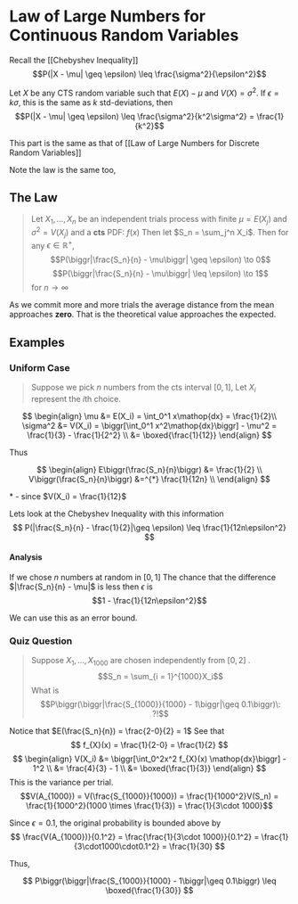 # Law of Large Numbers for Continuous Random Variables
Recall the [[Chebyshev Inequality]]
$$P(|X - \mu| \geq \epsilon) \leq \frac{\sigma^2}{\epsilon^2}$$

Let $X$ be any CTS random variable such that $E(X) - \mu$ and $V(X) = \sigma^2$. If $\epsilon = k\sigma$, this is the same as $k$ std-deviations, then
$$P(|X - \mu| \geq \epsilon) \leq \frac{\sigma^2}{k^2\sigma^2} = \frac{1}{k^2}$$

This part is the same as that of [[Law of Large Numbers for Discrete Random Variables]]

Note the law is the same too,
## The Law
> Let $X_1, \dotso, X_n$ be an independent trials process with finite $\mu = E(X_j)$ and $\sigma^2 = V(X_j)$ and a **cts** PDF: $f(x)$
> Then let $S_n = \sum_j^n X_i$. Then for any $\epsilon\in\mathbb{R^+}$,
> $$P(\biggr|\frac{S_n}{n} - \mu\biggr| \geq \epsilon) \to 0$$
> $$P(\biggr|\frac{S_n}{n} - \mu\biggr| \leq \epsilon) \to 1$$
> for $n \to \infty$ 

As we commit more and more trials the average distance from the mean approaches **zero**. That is the theoretical value approaches the expected. 

## Examples
### Uniform Case
> Suppose we pick $n$ numbers from the cts interval $[0, 1]$, Let $X_i$ represent the $i$th choice. 

$$
\begin{align}
	\mu &= E(X_i) = \int_0^1 x\mathop{dx} = \frac{1}{2}\\
	\sigma^2 &= V(X_i) = \biggr[\int_0^1 x^2\mathop{dx}\biggr] - \mu^2 = \frac{1}{3} - \frac{1}{2^2} \\
	&= \boxed{\frac{1}{12}}
\end{align}
$$

Thus

$$
\begin{align}
	E\biggr(\frac{S_n}{n}\biggr) &= \frac{1}{2} \\
	V\biggr(\frac{S_n}{n}\biggr) &=^{*} \frac{1}{12n} \\
\end{align}
$$

\* - since $V(X_i) = \frac{1}{12}$

Lets look at the Chebyshev Inequality with this information
$$
P(|\frac{S_n}{n} - \frac{1}{2}|\geq \epsilon) \leq \frac{1}{12n\epsilon^2}
$$

#### Analysis
If we chose $n$ numbers at random in $[0, 1]$ The chance that 
the difference $|\frac{S_n}{n} - \mu|$ is less then $\epsilon$ is $$1 - \frac{1}{12n\epsilon^2}$$


We can use this as an error bound. 

### Quiz Question
> Suppose $X_1,\dotso, X_{1000}$ are chosen independently from $[0, 2]$ .
> $$S_n = \sum_{i = 1}^{1000}X_i$$
> What is 
> $$P\biggr(\biggr|\frac{S_{1000}}{1000} - 1\biggr|\geq 0.1\biggr)\: ?!$$

Notice that $E(\frac{S_n}{n}) = \frac{2-0}{2} = 1$
See that 
$$
f_{X}(x) = \frac{1}{2-0} = \frac{1}{2}
$$
$$
\begin{align}
	V(X_i) &= \biggr[\int_0^2x^2 f_{X}(x) \mathop{dx}\biggr] - 1^2 \\
	     &= \frac{4}{3} - 1 \\
		 &= \boxed{\frac{1}{3}}
\end{align}
$$
This is the variance per trial.
$$V(A_{1000}) = V(\frac{S_{1000}}{1000}) = \frac{1}{1000^2}V(S_n) = \frac{1}{1000^2}(1000 \times \frac{1}{3}) = \frac{1}{3\cdot 1000}$$


Since $\epsilon = 0.1$, the original probability  is bounded above by 
$$
\frac{V(A_{1000})}{0.1^2} = \frac{\frac{1}{3\cdot 1000}}{0.1^2} = \frac{1}{3\cdot1000\cdot0.1^2} = \frac{1}{30}
$$

Thus, 

$$
P\biggr(\biggr|\frac{S_{1000}}{1000} - 1\biggr|\geq 0.1\biggr) \leq \boxed{\frac{1}{30}}
$$